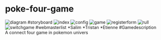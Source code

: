 # poke-four-game
![diagram](https://raw.githubusercontent.com/F2000-FR-AFPA-WebDev201806/poke-four-game/master/doc/diag/Diagramme%20Symfony(1).png "diagrame,")
#storyboard
![index](https://github.com/F2000-FR-AFPA-WebDev201806/poke-four-game/blob/master/doc/storyboard/index.jpg?raw=true)
![config](https://raw.githubusercontent.com/F2000-FR-AFPA-WebDev201806/poke-four-game/master/doc/storyboard/_config.jpg)
![game](https://github.com/F2000-FR-AFPA-WebDev201806/poke-four-game/blob/master/doc/storyboard/game.jpg?raw=true)
![registerform](https://github.com/F2000-FR-AFPA-WebDev201806/poke-four-game/blob/master/doc/storyboard/registerform.jpg?raw=true)
![rull](https://github.com/F2000-FR-AFPA-WebDev201806/poke-four-game/blob/master/doc/storyboard/rules.jpg?raw=true)
![switchgame](https://github.com/F2000-FR-AFPA-WebDev201806/poke-four-game/blob/master/doc/storyboard/switchgame.jpg?raw=true)
#webmasterlist
*Salim
*Tristan
*Etienne
#Gamedescription
A connect four game in pokemon univers
